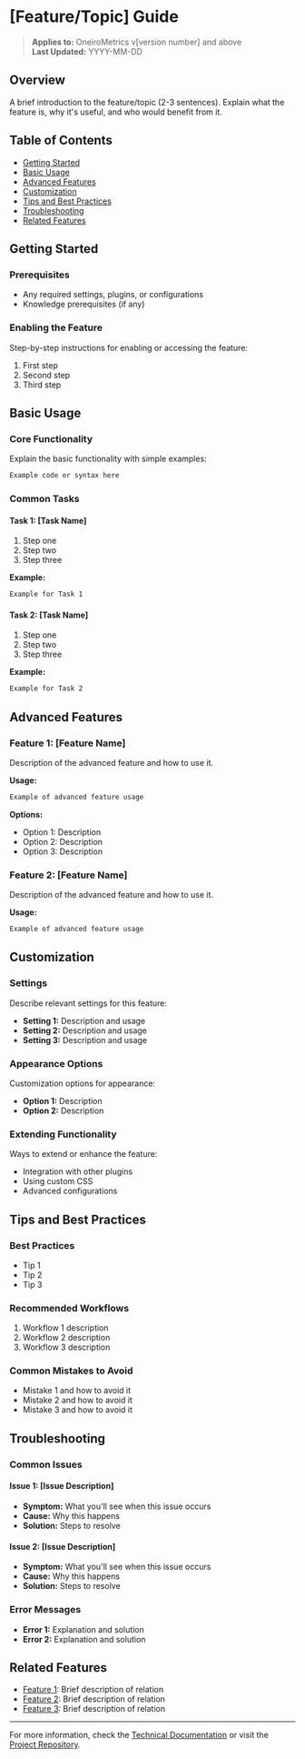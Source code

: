# [Feature/Topic] Guide

> **Applies to:** OneiroMetrics v[version number] and above  
> **Last Updated:** YYYY-MM-DD

## Overview

A brief introduction to the feature/topic (2-3 sentences). Explain what the feature is, why it's useful, and who would benefit from it.

## Table of Contents
- [Getting Started](#getting-started)
- [Basic Usage](#basic-usage)
- [Advanced Features](#advanced-features)
- [Customization](#customization)
- [Tips and Best Practices](#tips-and-best-practices)
- [Troubleshooting](#troubleshooting)
- [Related Features](#related-features)

## Getting Started

### Prerequisites
- Any required settings, plugins, or configurations
- Knowledge prerequisites (if any)

### Enabling the Feature
Step-by-step instructions for enabling or accessing the feature:

1. First step
2. Second step
3. Third step

## Basic Usage

### Core Functionality
Explain the basic functionality with simple examples:

```markdown
Example code or syntax here
```

### Common Tasks

#### Task 1: [Task Name]
1. Step one
2. Step two
3. Step three

**Example:**
```markdown
Example for Task 1
```

#### Task 2: [Task Name]
1. Step one
2. Step two
3. Step three

**Example:**
```markdown
Example for Task 2
```

## Advanced Features

### Feature 1: [Feature Name]
Description of the advanced feature and how to use it.

**Usage:**
```markdown
Example of advanced feature usage
```

**Options:**
- Option 1: Description
- Option 2: Description
- Option 3: Description

### Feature 2: [Feature Name]
Description of the advanced feature and how to use it.

**Usage:**
```markdown
Example of advanced feature usage
```

## Customization

### Settings
Describe relevant settings for this feature:

- **Setting 1:** Description and usage
- **Setting 2:** Description and usage
- **Setting 3:** Description and usage

### Appearance Options
Customization options for appearance:

- **Option 1:** Description
- **Option 2:** Description

### Extending Functionality
Ways to extend or enhance the feature:

- Integration with other plugins
- Using custom CSS
- Advanced configurations

## Tips and Best Practices

### Best Practices
- Tip 1
- Tip 2
- Tip 3

### Recommended Workflows
1. Workflow 1 description
2. Workflow 2 description
3. Workflow 3 description

### Common Mistakes to Avoid
- Mistake 1 and how to avoid it
- Mistake 2 and how to avoid it
- Mistake 3 and how to avoid it

## Troubleshooting

### Common Issues

#### Issue 1: [Issue Description]
- **Symptom:** What you'll see when this issue occurs
- **Cause:** Why this happens
- **Solution:** Steps to resolve

#### Issue 2: [Issue Description]
- **Symptom:** What you'll see when this issue occurs
- **Cause:** Why this happens
- **Solution:** Steps to resolve

### Error Messages
- **Error 1:** Explanation and solution
- **Error 2:** Explanation and solution

## Related Features

- [Feature 1](link-to-guide.md): Brief description of relation
- [Feature 2](link-to-guide.md): Brief description of relation
- [Feature 3](link-to-guide.md): Brief description of relation

---

For more information, check the [Technical Documentation](../../developer/path-to-related-technical-doc.md) or visit the [Project Repository](https://github.com/link-to-repo). 